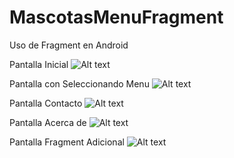# MascotasMenuFragment
Uso de Fragment en Android

Pantalla Inicial
![Alt text](https://cloud.githubusercontent.com/assets/17391733/19218256/e78869fa-8dba-11e6-92b9-98f36c06ff30.png)

Pantalla con Seleccionando Menu
![Alt text](https://cloud.githubusercontent.com/assets/17391733/19218268/f5d25bba-8dba-11e6-97df-1027acc5578e.png)

Pantalla Contacto
![Alt text](https://cloud.githubusercontent.com/assets/17391733/19218276/0795b356-8dbb-11e6-9405-4be9d4531001.png)

Pantalla Acerca de
![Alt text](https://cloud.githubusercontent.com/assets/17391733/19218282/1285efc4-8dbb-11e6-89fe-fc12881e9659.png)

Pantalla Fragment Adicional
![Alt text](https://cloud.githubusercontent.com/assets/17391733/19218284/1efd7f7e-8dbb-11e6-889d-2d63ed6893f1.png)

